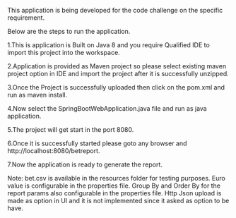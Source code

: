 This application is being developed for the code challenge on the specific requirement.

Below are the steps to run the application.

1.This is application is Built on Java 8 and you require Qualified IDE to import this project into the workspace.

2.Application is provided as Maven project so please select existing maven project option in IDE and import the project after it is successfully unzipped. 

3.Once the Project is successfully uploaded then click on the pom.xml and run as maven install.

4.Now select the SpringBootWebApplication.java file and run as java application.

5.The project will get start in the port 8080.

6.Once it is successfully started please goto any browser and http://localhost:8080/betreport.

7.Now the application is ready to generate the report.

Note: 
bet.csv is available in the resources folder for testing purposes.
Euro value is configurable in the properties file.
Group By and Order By for the report params also configurable in the properties file.
Http Json upload is made as option in UI and it is not implemented since it asked as option to be have.